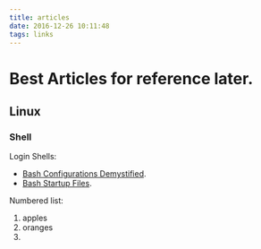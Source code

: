 ```yaml
---
title: articles
date: 2016-12-26 10:11:48
tags: links
---
```


# Best Articles for reference later.

## Linux

### Shell
 
Login Shells:

  * [Bash Configurations Demystified](http://dghubble.com/blog/posts/.bashprofile-.profile-and-.bashrc-conventions/).
  * [Bash Startup Files](https://www.gnu.org/software/bash/manual/html_node/Bash-Startup-Files.html).

Numbered list:

  1. apples
  2. oranges
  3. 

